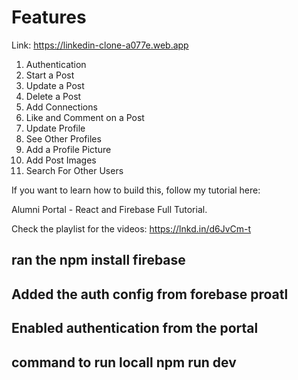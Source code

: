# Features

Link: https://linkedin-clone-a077e.web.app

1. Authentication
2. Start a Post
3. Update a Post
4. Delete a Post
5. Add Connections
6. Like and Comment on a Post
7. Update Profile
8. See Other Profiles
9. Add a Profile Picture
10. Add Post Images
11. Search For Other Users

If you want to learn how to build this, follow my tutorial here:

Alumni Portal - React and Firebase Full Tutorial.

Check the playlist for the videos: https://lnkd.in/d6JvCm-t




## ran the npm install firebase
## Added the auth config  from forebase proatl
## Enabled authentication from the portal
## command to run locall npm run dev

